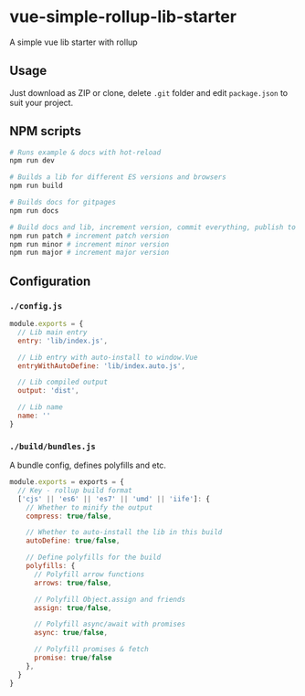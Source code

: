 # vue-simple-rollup-lib-starter
A simple vue lib starter with rollup

## Usage

Just download as ZIP or clone, delete `.git` folder and edit `package.json` to suit your project.

## NPM scripts

```bash
# Runs example & docs with hot-reload
npm run dev

# Builds a lib for different ES versions and browsers
npm run build

# Builds docs for gitpages
npm run docs

# Build docs and lib, increment version, commit everything, publish to npm and push to git
npm run patch # increment patch version
npm run minor # increment minor version
npm run major # increment major version
```

## Configuration

### `./config.js`

```js
module.exports = {
  // Lib main entry
  entry: 'lib/index.js',

  // Lib entry with auto-install to window.Vue
  entryWithAutoDefine: 'lib/index.auto.js',

  // Lib compiled output
  output: 'dist',

  // Lib name
  name: ''
}
```

### `./build/bundles.js`

A bundle config, defines polyfills and etc.

```js
module.exports = exports = {
  // Key - rollup build format
  ['cjs' || 'es6' || 'es7' || 'umd' || 'iife']: {
    // Whether to minify the output
    compress: true/false,

    // Whether to auto-install the lib in this build
    autoDefine: true/false,

    // Define polyfills for the build
    polyfills: {
      // Polyfill arrow functions
      arrows: true/false,

      // Polyfill Object.assign and friends
      assign: true/false,

      // Polyfill async/await with promises
      async: true/false,

      // Polyfill promises & fetch
      promise: true/false
    },
  }
}
```
